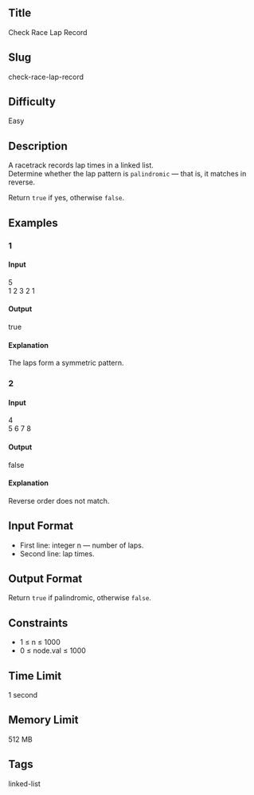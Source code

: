 ## Title  
Check Race Lap Record  

## Slug  
check-race-lap-record  

## Difficulty  
Easy  

## Description  

A racetrack records lap times in a linked list.  
Determine whether the lap pattern is `palindromic` — that is, it matches in reverse.  

Return `true` if yes, otherwise `false`.  

## Examples  

### 1  

#### Input  
5  
1 2 3 2 1  

#### Output  
true  

#### Explanation  
The laps form a symmetric pattern.  

### 2  

#### Input  
4  
5 6 7 8  

#### Output  
false  

#### Explanation  
Reverse order does not match.  

## Input Format  
- First line: integer n — number of laps.  
- Second line: lap times.  

## Output Format  
Return `true` if palindromic, otherwise `false`.  

## Constraints  
- 1 ≤ n ≤ 1000  
- 0 ≤ node.val ≤ 1000  

## Time Limit  
1 second  

## Memory Limit  
512 MB  

## Tags  
linked-list
